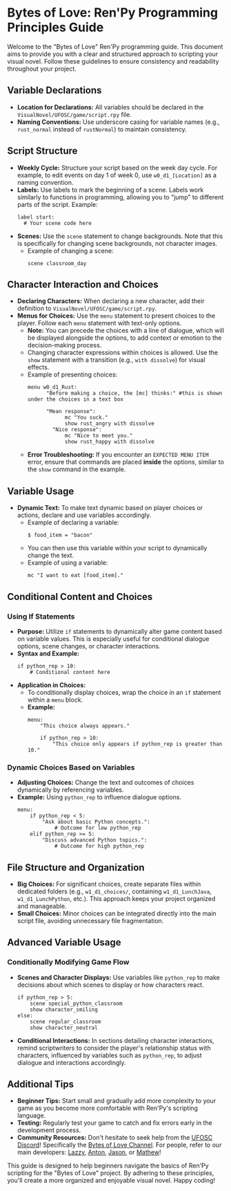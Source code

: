 # Bytes of Love: Ren'Py Programming Principles Guide

Welcome to the "Bytes of Love" Ren'Py programming guide. This document aims to provide you with a clear and structured approach to scripting your visual novel. Follow these guidelines to ensure consistency and readability throughout your project.

## Variable Declarations

- **Location for Declarations:** All variables should be declared in the `VisualNovel/UFOSC/game/script.rpy` file.
- **Naming Conventions:** Use underscore casing for variable names (e.g., `rust_normal` instead of `rustNormal`) to maintain consistency.

## Script Structure

- **Weekly Cycle:** Structure your script based on the week day cycle. For example, to edit events on day 1 of week 0, use `w0_d1_[Location]` as a naming convention.
- **Labels:** Use labels to mark the beginning of a scene. Labels work similarly to functions in programming, allowing you to "jump" to different parts of the script. Example:
  ```renpy
  label start:
  	# Your scene code here
  ```
- **Scenes:** Use the `scene` statement to change backgrounds. Note that this is specifically for changing scene backgrounds, not character images.
  - Example of changing a scene:
	```renpy
	scene classroom_day
	```

## Character Interaction and Choices

- **Declaring Characters:** When declaring a new character, add their definition to `VisualNovel/UFOSC/game/script.rpy`.
- **Menus for Choices:** Use the `menu` statement to present choices to the player. Follow each `menu` statement with text-only options.
  - **Note:** You can precede the choices with a line of dialogue, which will be displayed alongside the options, to add context or emotion to the decision-making process.
  - Changing character expressions within choices is allowed. Use the `show` statement with a transition (e.g., `with dissolve`) for visual effects.
  - Example of presenting choices:
	```renpy
  	menu w0_d1_Rust:
          "Before making a choice, the [mc] thinks:" #this is shown under the choices in a text box

          "Mean response":
        		mc "You suck."
	        	show rust_angry with dissolve
	    	"Nice response":
	        	mc "Nice to meet you."
	        	show rust_happy with dissolve
	```
  - **Error Troubleshooting:** If you encounter an `EXPECTED MENU ITEM` error, ensure that commands are placed **inside** the options, similar to the `show` command in the example.

## Variable Usage

- **Dynamic Text:** To make text dynamic based on player choices or actions, declare and use variables accordingly.
  - Example of declaring a variable:
	```renpy
	$ food_item = "bacon"
	```
  - You can then use this variable within your script to dynamically change the text.
  - Example of using a variable:
	```renpy
	mc "I want to eat [food_item]."
	```

## Conditional Content and Choices

### Using If Statements
- **Purpose:** Utilize `if` statements to dynamically alter game content based on variable values. This is especially useful for conditional dialogue options, scene changes, or character interactions.
- **Syntax and Example:**
    ```renpy
    if python_rep > 10:
        # Conditional content here
    ```
- **Application in Choices:**
    - To conditionally display choices, wrap the choice in an `if` statement within a `menu` block.
    - **Example:**
        ```renpy
        menu:
            "This choice always appears."

            if python_rep > 10:
                "This choice only appears if python_rep is greater than 10."
        ```

### Dynamic Choices Based on Variables
- **Adjusting Choices:** Change the text and outcomes of choices dynamically by referencing variables.
- **Example:** Using `python_rep` to influence dialogue options.
    ```renpy
    menu:
        if python_rep < 5:
            "Ask about basic Python concepts.":
                # Outcome for low python_rep
        elif python_rep >= 5:
            "Discuss advanced Python topics.":
                # Outcome for high python_rep
    ```

## File Structure and Organization

- **Big Choices:** For significant choices, create separate files within dedicated folders (e.g., `w1_d1_choices/`, containing `w1_d1_LunchJava`, `w1_d1_LunchPython`, etc.). This approach keeps your project organized and manageable.
- **Small Choices:** Minor choices can be integrated directly into the main script file, avoiding unnecessary file fragmentation.

## Advanced Variable Usage

### Conditionally Modifying Game Flow
- **Scenes and Character Displays:** Use variables like `python_rep` to make decisions about which scenes to display or how characters react.
    ```renpy
    if python_rep > 5:
        scene special_python_classroom
        show character_smiling
    else:
        scene regular_classroom
        show character_neutral
    ```

- **Conditional Interactions:** In sections detailing character interactions, remind scriptwriters to consider the player's relationship status with characters, influenced by variables such as `python_rep`, to adjust dialogue and interactions accordingly.

## Additional Tips

- **Beginner Tips:** Start small and gradually add more complexity to your game as you become more comfortable with Ren'Py's scripting language.
- **Testing:** Regularly test your game to catch and fix errors early in the development process.
- **Community Resources:** Don't hesitate to seek help from the [UFOSC Discord](https://discord.gg/pk9gCXgPRB)! Specifically the [Bytes of Love Channel](https://discord.gg/THrZYamTGH). For people, refer to our main developers: [Lazzy](https://github.com/Xa-el), [Anton](https://github.com/antoncsalvador), [Jason](https://github.com/jasonlin15), or [Mathew](https://github.com/jasonlin15)!

This guide is designed to help beginners navigate the basics of Ren'Py scripting for the "Bytes of Love" project. By adhering to these principles, you'll create a more organized and enjoyable visual novel. Happy coding!

